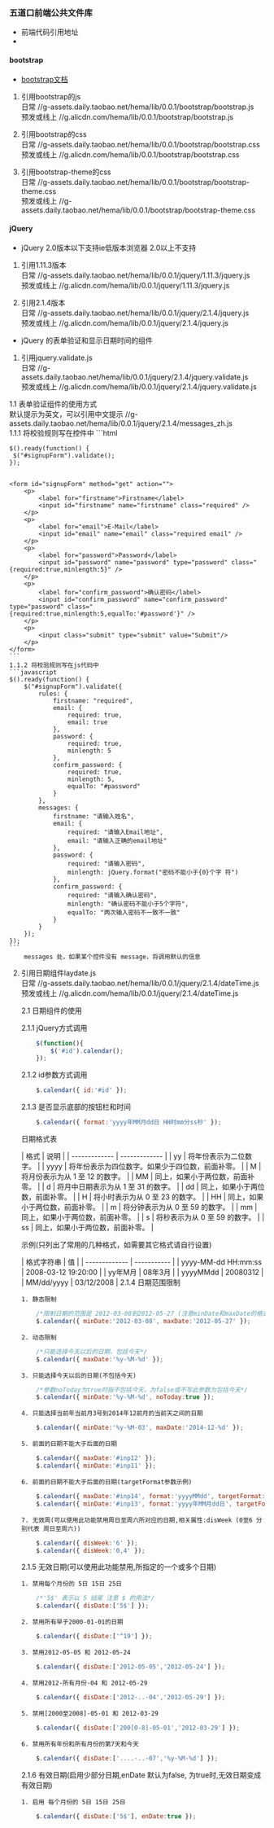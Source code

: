 ### 五道口前端公共文件库

*  前端代码引用地址
*  

#### bootstrap 


*   [bootstrap文档](http://www.bootcss.com/)    

1.  引用bootstrap的js        
    日常  //g-assets.daily.taobao.net/hema/lib/0.0.1/bootstrap/bootstrap.js        
    预发或线上  //g.alicdn.com/hema/lib/0.0.1/bootstrap/bootstrap.js      

2.  引用bootstrap的css     
    日常  //g-assets.daily.taobao.net/hema/lib/0.0.1/bootstrap/bootstrap.css     
    预发或线上  //g.alicdn.com/hema/lib/0.0.1/bootstrap/bootstrap.css      

3.  引用bootstrap-theme的css          
    日常  //g-assets.daily.taobao.net/hema/lib/0.0.1/bootstrap/bootstrap-theme.css     
    预发或线上  //g-assets.daily.taobao.net/hema/lib/0.0.1/bootstrap/bootstrap-theme.css    

#### jQuery     

 * jQuery 2.0版本以下支持ie低版本浏览器 2.0以上不支持      
 
 1. 引用1.11.3版本      
    日常   //g-assets.daily.taobao.net/hema/lib/0.0.1/jquery/1.11.3/jquery.js         
    预发或线上  //g.alicdn.com/hema/lib/0.0.1/jquery/1.11.3/jquery.js     
    
 2. 引用2.1.4版本      
    日常   //g-assets.daily.taobao.net/hema/lib/0.0.1/jquery/2.1.4/jquery.js     
    预发或线上  //g.alicdn.com/hema/lib/0.0.1/jquery/2.1.4/jquery.js 

 *	jQuery 的表单验证和显示日期时间的组件

 1. 引用jquery.validate.js<br>
 	日常	//g-assets.daily.taobao.net/hema/lib/0.0.1/jquery/2.1.4/jquery.validate.js<br>
 	预发或线上	//g.alicdn.com/hema/lib/0.0.1/jquery/2.1.4/jquery.validate.js<br>

 1.1 表单验证组件的使用方式<br>
        默认提示为英文，可以引用中文提示 //g-assets.daily.taobao.net/hema/lib/0.0.1/jquery/2.1.4/messages_zh.js<br>
    1.1.1 将校验规则写在控件中
    ```html
    <script src="../js/jquery.js" type="text/javascript"></script>
    <script src="../js/jquery.validate.js" type="text/javascript"></script>
    <script src="../js/jquery.metadata.js" type="text/javascript"></script>

    $().ready(function() {
     $("#signupForm").validate();
    });


    <form id="signupForm" method="get" action="">
        <p>
            <label for="firstname">Firstname</label>
            <input id="firstname" name="firstname" class="required" />
        </p>
        <p>
            <label for="email">E-Mail</label>
            <input id="email" name="email" class="required email" />
        </p>
        <p>
            <label for="password">Password</label>
            <input id="password" name="password" type="password" class="{required:true,minlength:5}" />
        </p>
        <p>
            <label for="confirm_password">确认密码</label>
            <input id="confirm_password" name="confirm_password" type="password" class="{required:true,minlength:5,equalTo:'#password'}" />
        </p>
        <p>
            <input class="submit" type="submit" value="Submit"/>
        </p>
    </form>
    ```
    1.1.2 将校验规则写在js代码中
    ```javascript
    $().ready(function() {
        $("#signupForm").validate({
            rules: {
                firstname: "required",
                email: {
                    required: true,
                    email: true
                },
                password: {
                    required: true,
                    minlength: 5
                },
                confirm_password: {
                    required: true,
                    minlength: 5,
                    equalTo: "#password"
                }
            },
            messages: {
                firstname: "请输入姓名",
                email: {
                    required: "请输入Email地址",
                    email: "请输入正确的email地址"
                },
                password: {
                    required: "请输入密码",
                    minlength: jQuery.format("密码不能小于{0}个字 符")
                },
                confirm_password: {
                    required: "请输入确认密码",
                    minlength: "确认密码不能小于5个字符",
                    equalTo: "两次输入密码不一致不一致"
                }
            }
        });
    });
    ```
        messages 处，如果某个控件没有 message，将调用默认的信息

 2. 引用日期组件laydate.js<br>
 	日常	//g-assets.daily.taobao.net/hema/lib/0.0.1/jquery/2.1.4/dateTime.js<br>
 	预发或线上	//g.alicdn.com/hema/lib/0.0.1/jquery/2.1.4/dateTime.js

    2.1 日期组件的使用
    
    2.1.1 jQuery方式调用
    ```javascript
        $(function(){
            $('#id').calendar();
        });
    ```
    2.1.2 id参数方式调用
    ```javascript
        $.calendar({ id:'#id' });
    ```
    2.1.3 是否显示底部的按钮栏和时间
    ```javascript
        $.calendar({ format:'yyyy年MM月dd日 HH时mm分ss秒' });
    ```
    <p>日期格式表</p>
    | 格式  | 说明 |
    | ------------- | ------------- |
    | yy  | 将年份表示为二位数字。 |
    | yyyy  | 将年份表示为四位数字。如果少于四位数，前面补零。  |
    |   M   |  将月份表示为从 1 至 12 的数字。  |
    |   MM   |   同上，如果小于两位数，前面补零。   |
    |   d   |   将月中日期表示为从 1 至 31 的数字。   |
    |   dd   |   同上，如果小于两位数，前面补零。   |
    |   H   |   将小时表示为从 0 至 23 的数字。   |
    |   HH   |   同上，如果小于两位数，前面补零。   |
    |   m   |   将分钟表示为从 0 至 59 的数字。   |
    |   mm   |   同上，如果小于两位数，前面补零。   |
    |   s   |   将秒表示为从 0 至 59 的数字。   |
    |   ss   |   同上，如果小于两位数，前面补零。   |
    <p>示例(只列出了常用的几种格式，如需要其它格式请自行设置)</p>
    | 格式字符串 | 值          |
    | ------------- | ----------- |
    | yyyy-MM-dd HH:mm:ss      | 2008-03-12 19:20:00 |
    | yy年M月     | 08年3月     |
    | yyyyMMdd     | 20080312     |
    | MM/dd/yyyy     | 03/12/2008     |
    2.1.4 日期范围限制
    
        1. 静态限制
    ```javascript
        /*限制日期的范围是 2012-03-08到2012-05-27 (注意minDate和maxDate的格式一定要是yyyy-MM-dd)*/
        $.calendar({ minDate:'2012-03-08', maxDate:'2012-05-27' });
    ```
        2. 动态限制
    ```javascript
        /*只能选择今天以后的日期，包括今天*/
        $.calendar({ maxDate:'%y-%M-%d' });
    ```
        3. 只能选择今天以后的日期(不包括今天)
    ```javascript
        /*参数noToday为true时指不包括今天，为false或不写此参数为包括今天*/
        $.calendar({ minDate:'%y-%M-%d', noToday:true });
    ```
        4. 只能选择当前年当前月3号到2014年12前月的当前天之间的日期
    ```javascript
        $.calendar({ minDate:'%y-%M-03', maxDate:'2014-12-%d' });
    ```
        5. 前面的日期不能大于后面的日期
    ```javascript
        $.calendar({ maxDate:'#inp12' });
        $.calendar({ minDate:'#inp11' });
    ```
        6. 前面的日期不能大于后面的日期(targetFormat参数示例)
    ```javascript
        $.calendar({ maxDate:'#inp14', format:'yyyyMMdd', targetFormat:'yyyy年MM月dd日' });
        $.calendar({ minDate:'#inp13', format:'yyyy年MM月dd日', targetFormat:'yyyyMMdd' });
    ```
        7. 无效周(可以使用此功能禁用周日至周六所对应的日期,相关属性:disWeek (0至6 分别代表 周日至周六))
    ```javascript
        $.calendar({ disWeek:'6' });
        $.calendar({ disWeek:'0,4' });
    ```
    2.1.5 无效日期(可以使用此功能禁用,所指定的一个或多个日期)
    
        1. 禁用每个月份的 5日 15日 25日
    ```javascript
        /*'5$' 表示以 5 结尾 注意 $ 的用法*/
        $.calendar({ disDate:['5$'] });
    ```
        2. 禁用所有早于2000-01-01的日期
    ```javascript
        $.calendar({ disDate:['^19'] });
    ```
        3. 禁用2012-05-05 和 2012-05-24
    ```javascript
        $.calendar({ disDate:['2012-05-05','2012-05-24'] });
    ```
        4. 禁用2012-所有月份-04 和 2012-05-29
    ```javascript
        $.calendar({ disDate:['2012-..-04','2012-05-29'] });
    ```
        5. 禁用[2000至2008]-05-01 和 2012-03-29
    ```javascript
        $.calendar({ disDate:['200[0-8]-05-01','2012-03-29'] });
    ```
        6. 禁用所有年份和所有月份的第7天和今天
    ```javascript
        $.calendar({ disDate:['....-..-07','%y-%M-%d'] });
    ```
    2.1.6 有效日期(启用少部分日期,enDate 默认为false, 为true时,无效日期变成有效日期)
    
        1. 启用 每个月份的 5日 15日 25日
    ```javascript
        $.calendar({ disDate:['5$'], enDate:true });
    ```
